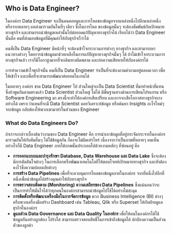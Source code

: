 ## Who is Data Engineer?

ในองค์กร Data Engineer จะเป็นคนคอยดูและการไหลของข้อมูลจากแหล่งหนึ่งไปอีกแหล่งหนึ่ง หรือจากหลายๆ แหล่งมารวมกันในที่ๆ เดียว ซึ่งในการไหล
ของข้อมูลนั้นๆ จะต้องสัมพันธ์กับเป้าหมายทางธุรกิจ และสามารถนำข้อมูลเหล่านั้นไปต่อยอดแก้ปัญหาทางธุรกิจได้ เรียกได้ว่า Data Engineer นั้นคือ คนที่ส่งมอบข้อมูลที่มีคุณค่าให้กับธุรกิจก็ว่าได้

คนที่เป็น Data Engineer มีหน้าที่ๆ จะต้องเข้าใจกระบวนการต่างๆ ทางธุรกิจ และสามารถหาแนวทางต่างๆ โดยการนำข้อมูลมาช่วยเหลือในการแก้ปัญหาทางธุรกิจนั้นๆ ได้ ถ้าไม่เข้าใจกระบวนการทางธุรกิจแล้ว เราก็มีโอกาสูงมากที่จะเดินทางผิดพลาด และก่อความเสียหายให้กับองค์กรได้

การทำความเข้าใจธุรกิจนั้น คนที่เป็น Data Engineer จำเป็นที่จะต้องถามคำถามอยู่ตลอดเวลา เพื่อให้เข้าใจ และเพื่อที่จะสามารถพัฒนาต่อยอดในงานได้

ในหลายๆ องค์กร ขาด Data Engineer ไป ส่วนใหญ่จะเป็น Data Scientist ที่มาทำหน้าที่แทน ซึ่งถ้าพูดกันตามตรงแล้ว Data Scientist ส่วนใหญ่ ไม่ได้
มีพื้นฐานทางด้านการเขียนโปรแกรม หรือ Software Engineering มา ตรงนี้จะทำให้องค์กรเสียเปรียบ และอาจจะเสียโอกาสทางธุรกิจบางอย่างได้ เพราะว่าแทนที่จะมี
Data Scientist คอยวิเคราะห์ข้อมูล หรือค้นหา Insights อะไรใหม่ๆ จากข้อมูล กลับต้องให้พวกเขามาทำในส่วนของ Engineer

### What do Data Engineers Do?

ถ้าเราจะกล่าวเบื้องต้นว่างานของ Data Engineer คือ การนำเอาข้อมูลที่อยู่กระจัดกระจายในองค์กรมารวมกันให้กับทีมอื่นๆ ได้ใช้ข้อมูลกัน ก็คงจะไม่ผิดเท่าไหร่ เนื่องจากว่าเป็นภาพที่หลายๆ คนเห็น อย่างไรก็ดี Data Engineer ภายใต้ภาพนั้นประกอบไปด้วยงานหลักๆ ที่ซ่อนอยู่ คือ

* **การออกแบบบและบำรุงรักษา Database, Data Warehouse และ Data Lake**
ซึ่งจะต้องมีการตัดสินใจต่างๆ ในการเลือกหรือพัฒนาเทคโนโลยีให้ตอบโจทย์เป้าหมายทางธุรกิจ และยังต้องคงไว้ซึ่งความปลอดภัยต่างๆ
* **การสร้าง Data Pipelines** เพื่อที่จะควบคุมการไหลของข้อมูลภายในองค์กร จากที่หนึ่งไปอีกที่หนึ่งเพื่อนำข้อมูลไปสร้างคุณค่าให้กับทางธุรกิจ
* **การตรวจสอบติดตาม (Monitoring) ความเสถียรของ Data Pipelines** ซึ่งแน่นอนว่าจะเป็นการทำให้มั่นใจได้ว่าทุกคนในองค์กรสามารถนำข้อมูลไปใช้ได้อย่างไม่สะดุด
* **การติดตั้งหรือพัฒนาเครื่องมือในการจัดการข้อมูล** พวก Business Intelligence (BI) ต่างๆ หรือพวกเครื่องมือสร้าง Dashboard เช่น Tableau, Qlik หรือ Superset ให้กับฝ่ายดูแลธุรกิจในองค์กร
* **ดูแลส่วน Data Governance และ Data Quality ในองค์กร** เพื่อให้คนในองค์กรได้ใช้ข้อมูลกันอย่างถูกต้อง โปร่งใส สามารถตรวจสอบสิทธิ์ในการเข้าถึงข้อมูลได้ ปกป้องความเป็นส่วนตัวของลูกค้า